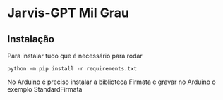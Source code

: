 # Jarvis-GPT Mil Grau

## Instalação

Para instalar tudo que é necessário para rodar
```
python -m pip install -r requirements.txt
```

No Arduino é preciso instalar a biblioteca Firmata e gravar no Arduino o exemplo StandardFirmata

